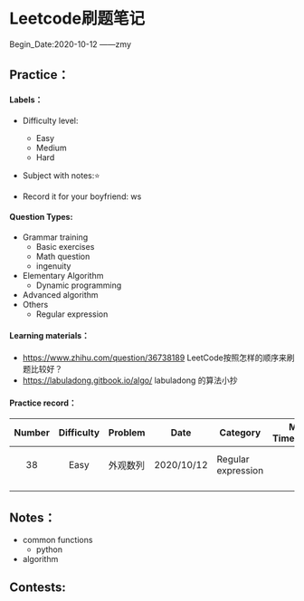# Leetcode刷题笔记

Begin_Date:2020-10-12		——zmy

## Practice：

#### Labels：

- Difficulty level:
  - Easy
  - Medium
  - Hard

- Subject with notes:⭐
- Record it for your boyfriend: ws

#### Question Types:

- Grammar training 
  - Basic exercises
  - Math question
  - ingenuity
- Elementary Algorithm
  - Dynamic programming
- Advanced algorithm
- Others
  - Regular expression

#### Learning materials：

- https://www.zhihu.com/question/36738189 LeetCode按照怎样的顺序来刷题比较好？
- https://labuladong.gitbook.io/algo/ labuladong 的算法小抄

#### Practice record：

| Number | Difficulty | Problem  | Date       | Category           | Method-TimeComplexity | Remark                                    | TODO |
| :----: | :--------: | -------- | ---------- | ------------------ | :-------------------: | ----------------------------------------- | ---- |
|   38   |    Easy    | 外观数列 | 2020/10/12 | Regular expression |         O(n)          | ['note']('./Notes/Regular expression.py') | --   |
|        |            |          |            |                    |                       |                                           |      |
|        |            |          |            |                    |                       |                                           |      |

## Notes：

- common functions
  - python 
- algorithm

## Contests: